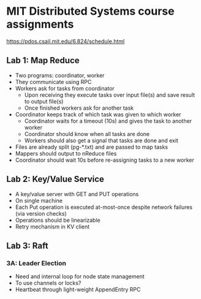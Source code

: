 # MIT Distributed Systems course assignments

<https://pdos.csail.mit.edu/6.824/schedule.html>

## Lab 1: Map Reduce

* Two programs: coordinator, worker
* They communicate using RPC
* Workers ask for tasks from coordinator
  * Upon receiving they execute tasks over input file(s) and save result to output file(s)
  * Once finished workers ask for another task
* Coordinator keeps track of which task was given to which worker
  * Coordinator waits for a timeout (10s) and gives the task to another worker
  * Coordinator should know when all tasks are done
  * Workers should also get a signal that tasks are done and exit
* Files are already split (pg-*.txt) and are passed to map tasks
* Mappers should output to nReduce files
* Coordinator should wait 10s before re-assigning tasks to a new worker

## Lab 2: Key/Value Service

* A key/value server with GET and PUT operations
* On single machine
* Each Put operation is executed at-most-once despite network failures (via version checks)
* Operations should be linearizable
* Retry mechanism in KV client

## Lab 3: Raft

### 3A: Leader Election

* Need and internal loop for node state management
* To use channels or locks?
* Heartbeat through light-weight AppendEntry RPC
